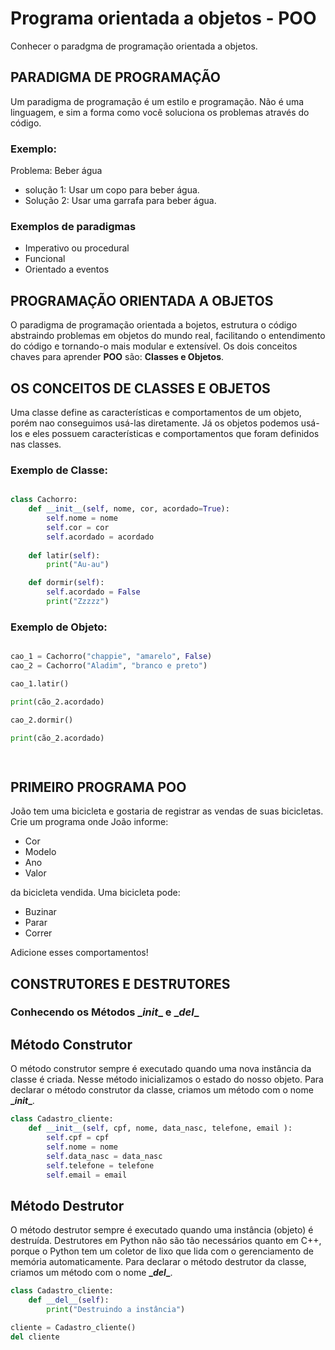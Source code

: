 # Programa orientada a objetos - POO

Conhecer o paradgma de programação orientada a objetos.

## PARADIGMA DE PROGRAMAÇÃO
Um paradigma de programação é um estilo e programação. Não é uma linguagem, e sim a forma como você soluciona os problemas através do código.

### Exemplo:
Problema: Beber água
* solução 1: Usar um copo para beber água.
* Solução 2: Usar uma garrafa para beber água.

### Exemplos de paradigmas
* Imperativo ou procedural
* Funcional
* Orientado a eventos

## PROGRAMAÇÃO ORIENTADA A OBJETOS
O paradigma de programação orientada a bojetos, estrutura o código abstraindo problemas em objetos do mundo real, facilitando o entendimento do código e tornando-o mais modular e extensível. Os dois conceitos chaves para aprender **POO** são: **Classes e Objetos**.


## OS CONCEITOS DE CLASSES E OBJETOS

Uma classe define as características e comportamentos de um objeto, porém nao conseguimos usá-las diretamente. Já os objetos podemos usá-los e eles possuem características e comportamentos que foram definidos nas classes.
### Exemplo de Classe:

```python

class Cachorro:
    def __init__(self, nome, cor, acordado=True):
        self.nome = nome
        self.cor = cor
        self.acordado = acordado
    
    def latir(self):
        print("Au-au")

    def dormir(self):
        self.acordado = False
        print("Zzzzz")

```

### Exemplo de Objeto:

```python

cao_1 = Cachorro("chappie", "amarelo", False)
cao_2 = Cachorro("Aladim", "branco e preto")

cao_1.latir()

print(cão_2.acordado)

cao_2.dormir()

print(cão_2.acordado)

        
```

## PRIMEIRO PROGRAMA POO
João tem uma bicicleta e gostaria de registrar as vendas de suas bicicletas. Crie um programa onde João informe:
* Cor
* Modelo
* Ano
* Valor

da bicicleta vendida. Uma bicicleta pode:
* Buzinar
* Parar
* Correr

Adicione esses comportamentos!

## CONSTRUTORES E DESTRUTORES

### Conhecendo os Métodos \__init__ e \__del__

## Método Construtor
O método construtor sempre é executado quando uma nova instância da classe é criada. Nesse método inicializamos o estado do nosso objeto. Para declarar o método construtor da classe, criamos um método com o nome
**\__init__**.

```python
class Cadastro_cliente:
    def __init__(self, cpf, nome, data_nasc, telefone, email ):
        self.cpf = cpf
        self.nome = nome
        self.data_nasc = data_nasc
        self.telefone = telefone
        self.email = email
```

## Método Destrutor
O método destrutor sempre é executado quando uma instância (objeto) é destruída. Destrutores em Python não são tão necessários quanto em C++, porque o Python tem um coletor de lixo que lida com o gerenciamento de memória automaticamente. Para declarar o método destrutor da classe, criamos um método com o nome **\__del__**.

```python
class Cadastro_cliente:
    def __del__(self):
        print("Destruindo a instância")

cliente = Cadastro_cliente()
del cliente

```


